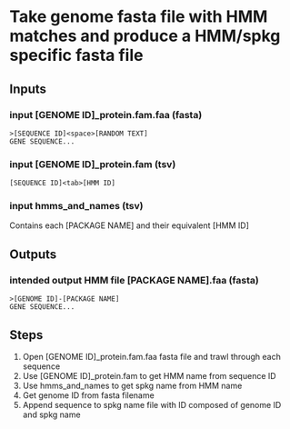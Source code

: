 # Take genome fasta file with HMM matches and produce a HMM/spkg specific fasta file

## Inputs

### input [GENOME ID]_protein.fam.faa (fasta)

```
>[SEQUENCE ID]<space>[RANDOM TEXT]
GENE SEQUENCE...
```

### input [GENOME ID]_protein.fam (tsv)

```
[SEQUENCE ID]<tab>[HMM ID]
```

### input hmms_and_names (tsv)

Contains each [PACKAGE NAME] and their equivalent [HMM ID]

## Outputs

### intended output HMM file [PACKAGE NAME].faa (fasta)

```
>[GENOME ID]-[PACKAGE NAME]
GENE SEQUENCE...
```

## Steps

1. Open [GENOME ID]_protein.fam.faa fasta file and trawl through each sequence
1. Use [GENOME ID]_protein.fam to get HMM name from sequence ID
1. Use hmms_and_names to get spkg name from HMM name
1. Get genome ID from fasta filename
1. Append sequence to spkg name file with ID composed of genome ID and spkg name
